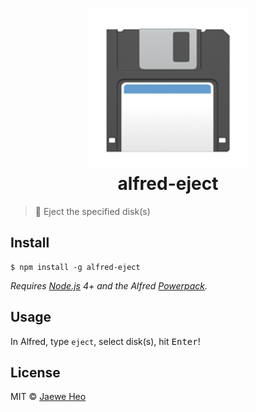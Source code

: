 # <div align="center"><img src="./icon.png" width=256><br>alfred-eject</div>

> :floppy_disk: Eject the specified disk(s)


## Install

```
$ npm install -g alfred-eject
```

*Requires [Node.js](https://nodejs.org) 4+ and the Alfred [Powerpack](https://www.alfredapp.com/powerpack/).*


## Usage

In Alfred, type `eject`, select disk(s), hit <kbd>Enter</kbd>!


## License

MIT © [Jaewe Heo](http://importre.com)


